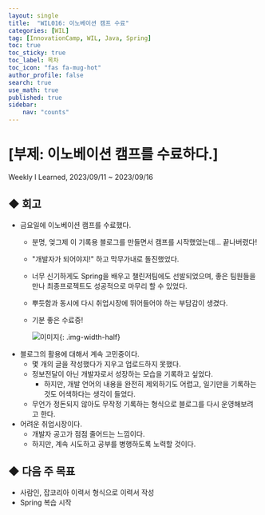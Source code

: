 ```yaml
---
layout: single
title:  "WIL016: 이노베이션 캠프 수료"
categories: [WIL]
tag: [InnovationCamp, WIL, Java, Spring] 
toc: true
toc_sticky: true
toc_label: 목차
toc_icon: "fas fa-mug-hot"
author_profile: false
search: true
use_math: true
published: true
sidebar:
    nav: "counts"
---
```


# [부제: 이노베이션 캠프를 수료하다.]
Weekly I Learned, 2023/09/11 ~ 2023/09/16
    

## ◆ 회고
- 금요일에 이노베이션 캠프를 수료했다.
  - 분명, 엊그제 이 기록용 블로그를 만들면서 캠프를 시작했었는데... 끝나버렸다!
  - "개발자가 되어야지!" 하고 막무가내로 돌진했었다.
  - 너무 신기하게도 Spring을 배우고 챌린저팀에도 선발되었으며, 좋은 팀원들을 만나 최종프로젝트도 성공적으로 마무리 할 수 있었다.
  - 뿌듯함과 동시에 다시 취업시장에 뛰어들어야 하는 부담감이 생겼다.
  - 기분 좋은 수료증!

    ![이미지]({{site.url}}/assets/images/forPosts/수료증.png){: .img-width-half}
- 블로그의 활용에 대해서 계속 고민중이다.
  - 몇 개의 글을 작성했다가 지우고 업로드하지 못했다.
  - 정보전달이 아닌 개발자로서 성장하는 모습을 기록하고 싶었다.
    - 하지만, 개발 언어의 내용을 완전히 제외하기도 어렵고, 일기만을 기록하는 것도 어색하다는 생각이 들었다.
  - 무언가 정돈되지 않아도 무작정 기록하는 형식으로 블로그를 다시 운영해보려고 한다.
- 어려운 취업시장이다.
  - 개발자 공고가 점점 줄어드는 느낌이다.
  - 하지만, 계속 시도하고 공부를 병행하도록 노력할 것이다.  

## ◆ 다음 주 목표
- 사람인, 잡코리아 이력서 형식으로 이력서 작성
- Spring 복습 시작